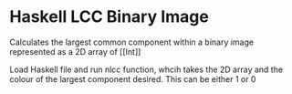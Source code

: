 # Haskell LCC Binary Image

Calculates the largest common component within a binary image represented as a 2D array of [[Int]]

Load Haskell file and run nlcc function, whcih takes the 2D array and the colour of the largest component desired. This can be either 1 or 0
